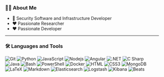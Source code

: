 ### 👨‍💻 About Me

<!-- https://emojipedia.org/ -->

- :necktie: Security Software and Infrastructure Developer
- :heart: Passionate Researcher
- :heart: Passionate Developer

---

### 🛠 Languages and Tools

![Git](https://img.shields.io/badge/Git-F05032?&style=for-the-badge&logoColor=white&logo=git)
![Python](https://img.shields.io/badge/Python-3776AB?&style=for-the-badge&logoColor=white&logo=python)
![JavaScript](https://img.shields.io/badge/JavaScript-%23F7DF1C?style=for-the-badge&logo=javascript&logoColor=000000&labelColor=%23F7DF1C&color=%23FFCE5A)
![Nodejs](https://img.shields.io/badge/Nodejs-339933?style=for-the-badge&logo=Node.js&logoColor=ffffff)
![Angular](https://img.shields.io/badge/Angular-DD0031?&style=for-the-badge&logoColor=white&logo=angular)
![.NET](https://img.shields.io/badge/-dotnet-blue?style=for-the-badge&logoColor=white&logo=dotnet)
![C Sharp](https://img.shields.io/badge/C%20Sharp-239120?&style=for-the-badge&logoColor=white&logo=csharp)
![Java](https://img.shields.io/badge/Java-007396?&style=for-the-badge&logoColor=white&logo=java)
![Bash](https://img.shields.io/badge/Bash-4EAA25?&style=for-the-badge&logoColor=white&logo=gnubash)
![PowerShell](https://img.shields.io/badge/PowerShell-5391FE?&style=for-the-badge&logoColor=white&logo=powershell)
![Docker](https://img.shields.io/badge/Docker-2496ED?&style=for-the-badge&logoColor=white&logo=docker)
![HTML](https://img.shields.io/badge/HTML-E34F26?&style=for-the-badge&logoColor=white&logo=html5)
![CSS3](https://img.shields.io/badge/CSS3-1572B6?style=for-the-badge&logo=css3&logoColor=white)
![MongoDB](https://img.shields.io/badge/MongoDB-47A248?&style=for-the-badge&logoColor=white&logo=mongodb)
![LaTeX](https://img.shields.io/badge/-LaTeX-green?style=for-the-badge&logo=latex)
![Markdown](https://img.shields.io/badge/Markdown-000000?&style=for-the-badge&logo=markdown)
![Elasticsearch](https://img.shields.io/badge/-elasticsearch-yellow?style=for-the-badge&logoColor=white&logo=elasticsearch)
![Logstash](https://img.shields.io/badge/-logstash-blue?style=for-the-badge&logoColor=white&logo=logstash)
![Kibana](https://img.shields.io/badge/-kibana-ff69b4?style=for-the-badge&logoColor=white&logo=kibana)
![Beats](https://img.shields.io/badge/-beats-brightgreen?style=for-the-badge&logoColor=white&logo=beats)
<!--![C](https://img.shields.io/badge/C-A8B9CC?&style=for-the-badge&logoColor=white&logo=c)-->
<!--![C++](https://img.shields.io/badge/C++-00599C?&style=for-the-badge&logoColor=white&logo=cplusplus)-->
